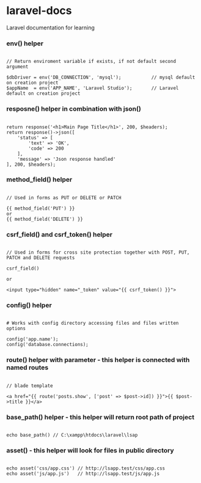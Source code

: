 # laravel-docs
Laravel documentation for learning  

### env() helper  
  
```

// Return enviroment variable if exists, if not default second argument

$dbDriver = env('DB_CONNECTION', 'mysql');           // mysql default on creation project
$appName  = env('APP_NAME', 'Laravel Studio');       // Laravel default on creation project

```  
  
  
### resposne() helper in combination with json()  
  
```

return response('<h1>Main Page Title</h1>', 200, $headers);
return response()->json([
    'status' => [
        'text' => 'OK',
        'code' => 200
    ],
    'message' => 'Json response handled'
], 200, $headers);

```  


### method_field() helper  
  
```

// Used in forms as PUT or DELETE or PATCH

{{ method_field('PUT') }}
or 
{{ method_field('DELETE') }}

```  


### csrf_field() and csrf_token() helper  

```

// Used in forms for cross site protection together with POST, PUT, PATCH and DELETE requests

csrf_field()

or 

<input type="hidden" name="_token" value="{{ csrf_token() }}">

```
  

### config() helper  

```

# Works with config directory accessing files and files written options 

config('app.name');
config('database.connections);

```  
  
  
### route() helper with parameter - this helper is connected with named routes 

```

// blade template 

<a href="{{ route('posts.show', ['post' => $post->id]) }}">{{ $post->title }}</a>

```  


### base_path() helper  - this helper will return root path of project

```  

echo base_path() // C:\xampp\htdocs\laravel\lsap

```  


### asset() - this helper will look for files in public directory 

``` 

echo asset('css/app.css') // http://lsapp.test/css/app.css
echo asset('js/app.js')   // http://lsapp.test/js/app.js

```
